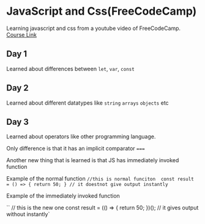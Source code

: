 # JavaScript and Css(FreeCodeCamp)
Learning javascript and css from a youtube video of FreeCodeCamp.  
[Course Link](https://www.youtube.com/watch?v=zJSY8tbf_ys&t=4442s) 

## Day 1
Learned about differences between `let`, `var`, `const` 

## Day 2
Learned about different datatypes  like `string` `arrays` `objects` etc


## Day 3
Learned about operators like other programming language. 

Only difference is that it has an implicit comparator `===`

Another new thing that is learned is that JS has immediately invoked function

Example of the normal function
`//this is normal funciton 
const result = () => {
	return 50;
}
// it doestnot give output instantly`    

Example of the immediately invoked function   

``
// this is the new one 
const result = (() => {
	return 50;
})();
// it gives output without instantly`    
